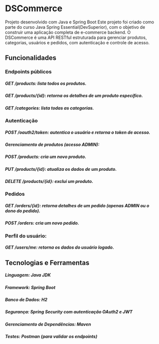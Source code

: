 # DSCommerce

Projeto desenvolvido com Java e Spring Boot
Este projeto foi criado como parte do curso Java Spring Essential(DevSuperior), com o objetivo de construir uma aplicação completa de e-commerce backend. O DSCommerce é uma API RESTful estruturada para gerenciar produtos, categorias, usuários e pedidos, com autenticação e controle de acesso.

## Funcionalidades

### Endpoints públicos

##### GET /products: lista todos os produtos.
##### GET /products/{id}: retorna os detalhes de um produto específico.
##### GET /categories: lista todas as categorias.

### Autenticação
##### POST /oauth2/token: autentica o usuário e retorna o token de acesso.
##### Gerenciamento de produtos (acesso ADMIN):
##### POST /products: cria um novo produto.
##### PUT /products/{id}: atualiza os dados de um produto.
##### DELETE /products/{id}: exclui um produto.

### Pedidos
##### GET /orders/{id}: retorna detalhes de um pedido (apenas ADMIN ou o dono do pedido).
##### POST /orders: cria um novo pedido.

### Perfil do usuário:
##### GET /users/me: retorna os dados do usuário logado.

## Tecnologias e Ferramentas

##### Linguagem: Java JDK 
##### Framework: Spring Boot
##### Banco de Dados: H2
##### Segurança: Spring Security com autenticação OAuth2 e JWT
##### Gerenciamento de Dependências: Maven
##### Testes: Postman (para validar os endpoints)
